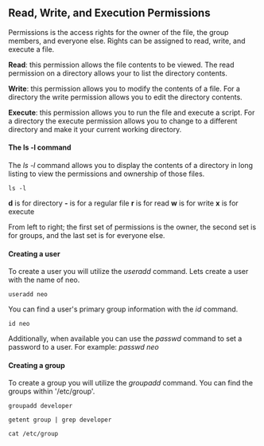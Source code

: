 ## Read, Write, and Execution Permissions

Permissions is the access rights for the owner of the file, the group members, and everyone else. Rights can be assigned to read, write, and execute a file. 

**Read**: this permission allows the file contents to be viewed. The read permission on a directory allows your to list the directory contents.

**Write**: this permission allows you to modify the contents of a file. For a directory the write permission allows you to edit the directory contents.

**Execute**: this permission allows you to run the file and execute a script. For a directory the execute permission allows you to change to a different directory and make it your current working directory. 

#### The ls -l command

The *ls -l* command allows you to display the contents of a directory in long listing to view the permissions and ownership of those files. 

```execute
ls -l
```

**d** is for directory
**-** is for a regular file
**r** is for read
**w** is for write
**x** is for execute

From left to right; the first set of permissions is the owner, the second set is for groups, and the last set is for everyone else.

#### Creating a user

To create a user you will utilize the *useradd* command. Lets create a user with the name of neo.

```execute
useradd neo
```

You can find a user's primary group information with the *id* command.

```execute
id neo
```

Additionally, when available you can use the *passwd* command to set a password to a user. For example: *passwd neo*

#### Creating a group

To create a group you will utilize the *groupadd* command. You can find the groups within '/etc/group'.

```execute
groupadd developer
```

```execute
getent group | grep developer
```

```execute
cat /etc/group
```
